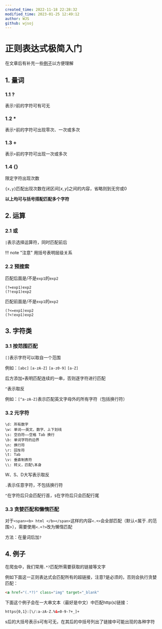 ```yaml
---
created_time: 2022-11-18 22:28:32
modified_time: 2023-01-25 12:49:12
author: WJS
github: wjsoj
---
```

# 正则表达式极简入门

在文章后有补充一些[例子](#4)以方便理解

## 1. 量词

### 1.1 ?

表示`?`前的字符可有可无

### 1.2 *

表示`*`前的字符可出现零次、一次或多次

### 1.3 +

表示`+`前的字符可出现一次或多次

### 1.4 {}

限定字符出现次数

`{x,y}`匹配出现次数在闭区间$[x,y]$之间的内容，省略则到无穷或0

**以上均可与括号搭配匹配多个字符**

## 2. 运算

### 2.1 或

`|`表示选择运算符，同时匹配前后

!!! note "注意"
	用括号表明层级关系



### 2.2 预搜索

匹配后面是/不是`exp1`的`exp2`

```
(?=exp1)exp2
(?!exp1)exp2
```

匹配前面是/不是`exp1`的`exp2`

```
(?<=exp1)exp2
(?<!exp1)exp2
```

## 3. 字符类

### 3.1 按范围匹配

`[]`表示字符可以取自一个范围

例如：`[abc]` `[a-zA-Z]` `[a-z0-9]` `[a-Z]`

后方添加`+`表明匹配连续的一串，否则逐字符进行匹配

`^`表示取反

例如：`[^a-zA-Z]`表示匹配英文字母外的所有字符（包括换行符）

### 3.2 元字符

```
\d: 所有数字
\w: 单词——英文、数字、上下划线
\s: 空白符——空格 Tab 换行
\b: 单词字符的边界
\n: 换行符
\r: 回车符
\t: Tab
\v: 垂直制表符
\\: 转义，匹配\本身
```

W、S、D大写表示取反

`.`表示任意字符，不包括换行符

`^`在字符后只会匹配行首，`$`在字符后只会匹配行尾

### 3.3 贪婪匹配和懒惰匹配

对于`<span><b> html </b></span>`这样的内容`<.+>`会全部匹配（默认<属于`.`的范围>），需要使用`<.+?>`改为懒惰匹配

方法：在量词后加`?`

## 4. 例子

在爬虫中，我们常用`.*?`匹配所需要获取的链接等文字

例如下面这一正则表达式会匹配所有的超链接，注意?是必须的，否则会执行贪婪匹配：

```html
<a href="(.*?)" class="img" target="_blank"
```

下面这个例子会在一大串文本（最好是中文）中匹配http(s)链接：

```html
https{0,1}:[\/:a-zA-Z.%&=0-9-?+_]+
```

s后的大括号表示s可有可无，在其后的中括号列出了链接中可能出现的各种字符